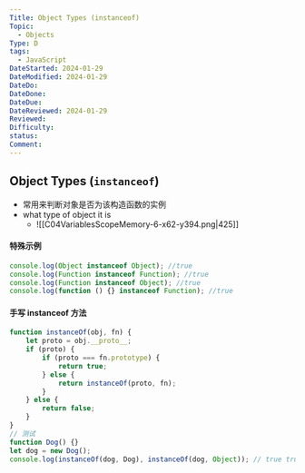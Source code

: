 ```yaml
---
Title: Object Types (instanceof)
Topic:
  - Objects
Type: D
tags:
  - JavaScript
DateStarted: 2024-01-29
DateModified: 2024-01-29
DateDo: 
DateDone: 
DateDue: 
DateReviewed: 2024-01-29
Reviewed: 
Difficulty: 
status: 
Comment:
---
```

## Object Types (`instanceof`)
- 常用来判断对象是否为该构造函数的实例
- what type of object it is
	- ![[C04VariablesScopeMemory-6-x62-y394.png|425]]
#### 特殊示例

```javascript
console.log(Object instanceof Object); //true
console.log(Function instanceof Function); //true
console.log(Function instanceof Object); //true
console.log(function () {} instanceof Function); //true
```

#### 手写 instanceof 方法

```javascript
function instanceOf(obj, fn) {
	let proto = obj.__proto__;
	if (proto) {
		if (proto === fn.prototype) {
			return true;
		} else {
			return instanceOf(proto, fn);
		}
	} else {
		return false;
	}
}
// 测试
function Dog() {}
let dog = new Dog();
console.log(instanceOf(dog, Dog), instanceOf(dog, Object)); // true true
```
